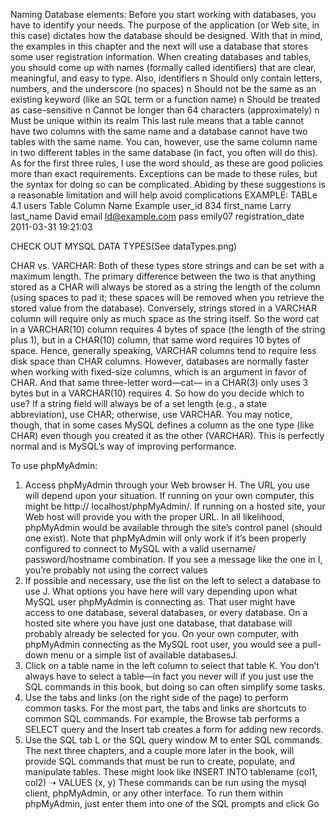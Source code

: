 Naming Database elements:
Before you start working with databases,
you have to identify your needs. The
purpose of the application (or Web site,
in this case) dictates how the database
should be designed. With that in mind,
the examples in this chapter and the next
will use a database that stores some user
registration information.
When creating databases and tables, you
should come up with names (formally called
identifiers) that are clear, meaningful, and
easy to type. Also, identifiers
n	 Should only contain letters, numbers,
and the underscore (no spaces)
n	 Should not be the same as an existing
keyword (like an SQL term or a function
name)
n	 Should be treated as case-sensitive
n	 Cannot be longer than 64 characters
(approximately)
n	 Must be unique within its realm
This last rule means that a table cannot
have two columns with the same name and
a database cannot have two tables with
the same name. You can, however, use the
same column name in two different tables
in the same database (in fact, you often will
do this). As for the first three rules, I use the
word should, as these are good policies
more than exact requirements. Exceptions
can be made to these rules, but the syntax
for doing so can be complicated. Abiding
by these suggestions is a reasonable
limitation and will help avoid complications
EXAMPLE:
TABLe 4.1 users Table
Column Name 			Example
user_id 				834
first_name 				Larry
last_name 				David
email 					ld@example.com
pass 					emily07
registration_date 		2011-03-31 19:21:03

CHECK OUT MYSQL DATA TYPES(See dataTypes.png)

CHAR vs. VARCHAR:
Both of these types store strings and
can be set with a maximum length. The
primary difference between the two
is that anything stored as a CHAR will
always be stored as a string the length
of the column (using spaces to pad it;
these spaces will be removed when
you retrieve the stored value from the
database). Conversely, strings stored
in a VARCHAR column will require only
as much space as the string itself. So
the word cat in a VARCHAR(10) column
requires 4 bytes of space (the length
of the string plus 1), but in a CHAR(10)
column, that same word requires 10 bytes
of space. Hence, generally speaking,
VARCHAR columns tend to require less
disk space than CHAR columns.
However, databases are normally faster
when working with fixed-size columns,
which is an argument in favor of CHAR.
And that same three-letter word—cat—
in a CHAR(3) only uses 3 bytes but in a
VARCHAR(10) requires 4. So how do you
decide which to use?
If a string field will always be of a
set length (e.g., a state abbreviation),
use CHAR; otherwise, use VARCHAR.
You may notice, though, that in some
cases MySQL defines a column as the
one type (like CHAR) even though you
created it as the other (VARCHAR). This is
perfectly normal and is MySQL’s way of
improving performance.

To use phpMyAdmin:
1. Access phpMyAdmin through your
Web browser H.
The URL you use will depend upon
your situation. If running on your
own computer, this might be http://
localhost/phpMyAdmin/. If running
on a hosted site, your Web host will
provide you with the proper URL. In
all likelihood, phpMyAdmin would be 
available through the site’s control
panel (should one exist).
Note that phpMyAdmin will only work if
it’s been properly configured to connect
to MySQL with a valid username/
password/hostname combination. If
you see a message like the one in I,
you’re probably not using the correct
values
2. If possible and necessary, use the list on
the left to select a database to use J.
What options you have here will
vary depending upon what MySQL
user phpMyAdmin is connecting as.
That user might have access to one
database, several databases, or every
database. On a hosted site where you
have just one database, that database
will probably already be selected
for you. On your own computer, with
phpMyAdmin connecting as the MySQL
root user, you would see a pull-down
menu or a simple list of available
databasesJ.
3. Click on a table name in the left column
to select that table K.
You don’t always have to select a
table—in fact you never will if you just
use the SQL commands in this book, but
doing so can often simplify some tasks.
4. Use the tabs and links (on the right side
of the page) to perform common tasks.
For the most part, the tabs and links are
shortcuts to common SQL commands.
For example, the Browse tab performs a
SELECT query and the Insert tab creates
a form for adding new records.
5. Use the SQL tab L or the SQL query
window M to enter SQL commands.
The next three chapters, and a couple
more later in the book, will provide SQL
commands that must be run to create,
populate, and manipulate tables. These
might look like
INSERT INTO tablename (col1, col2)
➝ VALUES (x, y)
These commands can be run using
the mysql client, phpMyAdmin, or any
other interface. To run them within
phpMyAdmin, just enter them into one
of the SQL prompts and click Go